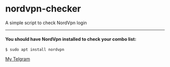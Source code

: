 # nordvpn-checker
A simple script to check NordVpn login 
___
#### You should have NordVpn installed to check your combo list:
`$ sudo apt install nordvpn`

[My Telgram](https://t.me/behnam_1121)
